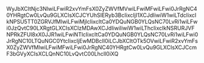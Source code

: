 WyJbXCItNjc3NlwiLFwiR2xvYmFsX0ZyZWVfMVwiLFwiMFwiLFwi0JrRgNC40YHRgtCw0LvQu9GLXCIsXCJCYUhSIERyb3BcIixcIjI1XCJdIiwiW1wiLTdcIixcIkNPSU5TT0ZGRVJfMlwiLFwiMjlcIixcItCa0YDQuNGB0YLQsNC70LvRi1wiLFwi0JzQvtC90LXRgtGLXCIsXCIzMDAwXCJdIiwiIiwiW1wiLThcIixcIkNSRURJVFNPRkZFUl8xX0JJR1wiLFwiNTlcIixcItCa0YDQuNGB0YLQsNC70LvRi1wiLFwi0JrRgNC10LTQuNGC0YtcIixcIjEwMDBcIl0iLCJbXCItOTk5OVwiLFwiR2xvYmFsX0ZyZWVfMlwiLFwiMFwiLFwi0JrRgNC40YHRgtCw0LvQu9GLXCIsXCJCcmF3bGVyXCIsXCLQnNC10LvQvtC00LhcIl0iXQ
